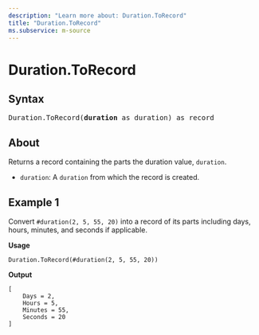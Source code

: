 ```yaml
---
description: "Learn more about: Duration.ToRecord"
title: "Duration.ToRecord"
ms.subservice: m-source
---
```

# Duration.ToRecord

## Syntax

<pre>
Duration.ToRecord(<b>duration</b> as duration) as record
</pre>

## About

Returns a record containing the parts the duration value, `duration`.

* `duration`: A `duration` from which the record is created.

## Example 1

Convert `#duration(2, 5, 55, 20)` into a record of its parts including days, hours, minutes, and seconds if applicable.

**Usage**

```powerquery-m
Duration.ToRecord(#duration(2, 5, 55, 20))
```

**Output**

```powerquery-m
[
    Days = 2,
    Hours = 5,
    Minutes = 55,
    Seconds = 20
]
```
